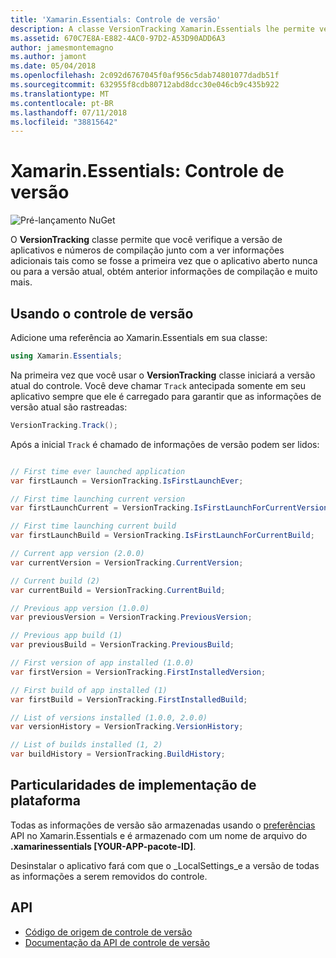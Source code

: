 ```yaml
---
title: 'Xamarin.Essentials: Controle de versão'
description: A classe VersionTracking Xamarin.Essentials lhe permite verificar a versão de aplicativos e números de compilação junto com a ver informações adicionais tais como se fosse a primeira vez o aplicativo aberto nunca ou para a versão atual, obtém a compilação anterior informações e muito mais.
ms.assetid: 670C7E8A-E882-4AC0-97D2-A53D90ADD6A3
author: jamesmontemagno
ms.author: jamont
ms.date: 05/04/2018
ms.openlocfilehash: 2c092d6767045f0af956c5dab74801077dadb51f
ms.sourcegitcommit: 632955f8cdb80712abd8dcc30e046cb9c435b922
ms.translationtype: MT
ms.contentlocale: pt-BR
ms.lasthandoff: 07/11/2018
ms.locfileid: "38815642"
---
```

# <a name="xamarinessentials-version-tracking"></a>Xamarin.Essentials: Controle de versão

![Pré-lançamento NuGet](~/media/shared/pre-release.png)

O **VersionTracking** classe permite que você verifique a versão de aplicativos e números de compilação junto com a ver informações adicionais tais como se fosse a primeira vez que o aplicativo aberto nunca ou para a versão atual, obtém anterior informações de compilação e muito mais.

## <a name="using-version-tracking"></a>Usando o controle de versão

Adicione uma referência ao Xamarin.Essentials em sua classe:

```csharp
using Xamarin.Essentials;
```

Na primeira vez que você usar o **VersionTracking** classe iniciará a versão atual do controle. Você deve chamar `Track` antecipada somente em seu aplicativo sempre que ele é carregado para garantir que as informações de versão atual são rastreadas:

```csharp
VersionTracking.Track();
```

Após a inicial `Track` é chamado de informações de versão podem ser lidos:

```csharp

// First time ever launched application
var firstLaunch = VersionTracking.IsFirstLaunchEver;

// First time launching current version
var firstLaunchCurrent = VersionTracking.IsFirstLaunchForCurrentVersion;

// First time launching current build
var firstLaunchBuild = VersionTracking.IsFirstLaunchForCurrentBuild;

// Current app version (2.0.0)
var currentVersion = VersionTracking.CurrentVersion;

// Current build (2)
var currentBuild = VersionTracking.CurrentBuild;

// Previous app version (1.0.0)
var previousVersion = VersionTracking.PreviousVersion;

// Previous app build (1)
var previousBuild = VersionTracking.PreviousBuild;

// First version of app installed (1.0.0)
var firstVersion = VersionTracking.FirstInstalledVersion;

// First build of app installed (1)
var firstBuild = VersionTracking.FirstInstalledBuild;

// List of versions installed (1.0.0, 2.0.0)
var versionHistory = VersionTracking.VersionHistory;

// List of builds installed (1, 2)
var buildHistory = VersionTracking.BuildHistory;
```

## <a name="platform-implementation-specifics"></a>Particularidades de implementação de plataforma

Todas as informações de versão são armazenadas usando o [preferências](preferences.md) API no Xamarin.Essentials e é armazenado com um nome de arquivo do **.xamarinessentials [YOUR-APP-pacote-ID]**.

Desinstalar o aplicativo fará com que o _LocalSettings_e a versão de todas as informações a serem removidos do controle.

## <a name="api"></a>API

- [Código de origem de controle de versão](https://github.com/xamarin/Essentials/tree/master/Xamarin.Essentials/VersionTracking)
- [Documentação da API de controle de versão](xref:Xamarin.Essentials.VersionTracking)
